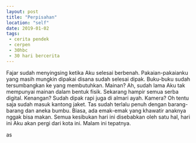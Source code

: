 ```yaml
---
layout: post
title: "Perpisahan"
location: "self"
date: 2019-01-02
tags:
 - cerita pendek
 - cerpen
 - 30hbc
 - 30 hari bercerita
---
```

Fajar sudah menyingsing ketika Aku selesai berbenah. Pakaian-pakaianku yang masih mungkin dipakai disana sudah selesai dipak. Buku-buku sudah tersumbangkan ke yang membutuhkan. Mainan? Ah, sudah lama Aku tak mempunyai mainan dalam bentuk fisik. Sekarang hampir semua serba digital. Kenangan? Sudah dipak rapi juga di almari ayah. Kamera? Oh tentu saja sudah masuk kantong jaket. Tas sudah terlalu penuh dengan barang-barang dan aneka bumbu. Biasa, ada emak-emak yang khawatir anaknya nggak bisa makan. Semua kesibukan hari ini disebabkan oleh satu hal, hari ini Aku akan pergi dari kota ini. Malam ini tepatnya.

as
